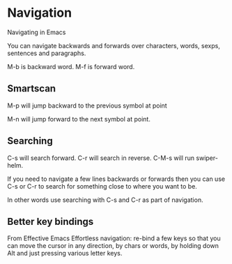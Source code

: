 # Navigation
Navigating in Emacs

You can navigate backwards and forwards over characters, words, sexps,
sentences and paragraphs.

M-b is backward word.
M-f is forward word.

## Smartscan
M-p will jump backward to the previous symbol at point

M-n will jump forward to the next symbol at point.

## Searching
C-s will search forward.
C-r will search in reverse.
C-M-s will run swiper-helm.

If you need to navigate a few lines backwards or forwards then you can
use C-s or C-r to search for something close to where you want to be.

In other words use searching with C-s and C-r as part of navigation.

## Better key bindings
From Effective Emacs
Effortless navigation: re-bind a few keys so that you can move the
cursor in any direction, by chars or words, by holding down Alt and
just pressing various letter keys.
